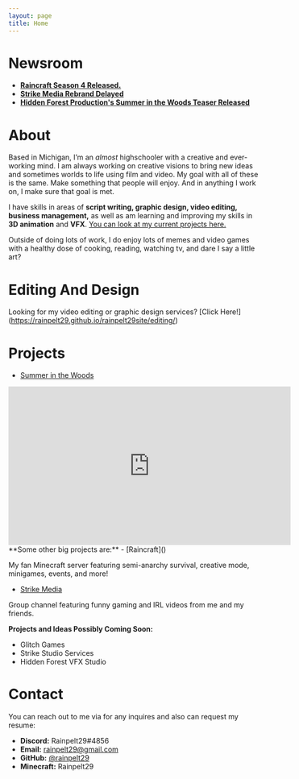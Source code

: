 ```yaml
---
layout: page
title: Home
---
```




# Newsroom
- [**Raincraft Season 4 Released.**]()
- [**Strike Media Rebrand Delayed**](https://www.youtube.com/watch?v=_Ap1jG611Ho)
- [**Hidden Forest Production's Summer in the Woods Teaser Released**](#projects)


# About
Based in Michigan, I’m an *almost* highschooler with a creative and ever-working mind. I am always working on creative visions to bring new ideas and sometimes worlds to life using film and video. My goal with all of these is the same. Make something that people will enjoy. And in anything I work on, I make sure that goal is met.

I have skills in areas of **script writing, graphic design, video editing, business management,** as well as am learning and improving my skills in **3D animation** and **VFX**. [You can look at my current projects here.](#projects)

Outside of doing lots of work, I do enjoy lots of memes and video games with a healthy dose of cooking, reading, watching tv, and dare I say a little art?

# Editing And Design
Looking for my video editing or graphic design services? [Click Here!] (https://rainpelt29.github.io/rainpelt29site/editing/)

# Projects
- [Summer in the Woods]()
<iframe width="560" height="315" src="https://www.youtube-nocookie.com/embed/Qc9Eov5PDWI" frameborder="0" allow="accelerometer; autoplay; encrypted-media; gyroscope; picture-in-picture" allowfullscreen></iframe>
**Some other big projects are:**
- [Raincraft]()

My fan Minecraft server featuring semi-anarchy survival, creative mode, minigames, events, and more!

- [Strike Media](https://www.youtube.com/channel/UCajfyJoQ3zdjslYb6EOTVIQ)

Group channel featuring funny gaming and IRL videos from me and my friends.

**Projects and Ideas Possibly Coming Soon:**
- Glitch Games
- Strike Studio Services
- Hidden Forest VFX Studio

# Contact
You can reach out to me via for any inquires and also can request my resume:
- **Discord:** Rainpelt29#4856
- **Email:** [rainpelt29@gmail.com](mailto:rainpelt29@gmail.com)
- **GitHub:** [@rainpelt29](https://github.com/rainpelt29)
- **Minecraft:** Rainpelt29
